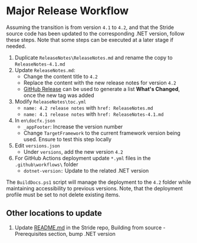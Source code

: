 # Major Release Workflow

Assuming the transition is from version `4.1` to `4.2`, and that the Stride source code has been updated to the corresponding .NET version, follow these steps. Note that some steps can be executed at a later stage if needed.

1. Duplicate `ReleaseNotes\ReleaseNotes.md` and rename the copy to `ReleaseNotes-4.1.md`
1. Update `ReleaseNotes.md`:
   - Change the content title to `4.2`
   - Replace the content with the new release notes for version `4.2`
   - [GitHub Release](https://github.com/stride3d/stride/releases) can be used to generate a list **What's Changed**, once the new tag was added
1. Modify `ReleaseNotes\toc.yml`
   - `name: 4.2 release notes` with `href: ReleaseNotes.md`
   - `name: 4.1 release notes` with `href: ReleaseNotes-4.1.md`
1. In `en\docfx.json`
   - `_appFooter`: Increase the version number
   - Change `TargetFramework` to the current framework version being used. Ensure to test this step locally
1. Edit `versions.json`
   - Under `versions`, add the new version `4.2`
1. For GitHub Actions deployment update `*.yml` files in the `.github\workflows\` folder
   - `dotnet-version:` Update to the related .NET version

The `BuildDocs.ps1` script will manage the deployment to the `4.2` folder while maintaining accessibility to previous versions. Note, that the deployment profile must be set to not delete existing items.

## Other locations to update

1. Update [README.md](https://github.com/stride3d/stride/blob/master/README.md) in the Stride repo, Building from source - Prerequisites section, bump .NET version